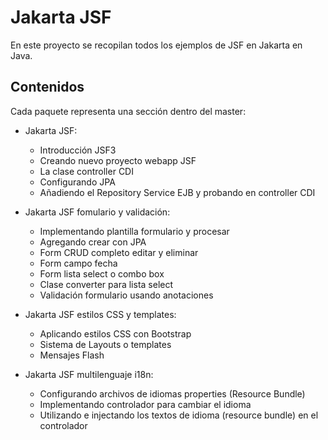 # Jakarta JSF

En este proyecto se recopilan todos los ejemplos de JSF en Jakarta en Java.

## Contenidos

Cada paquete representa una sección dentro del master:

- Jakarta JSF:
  - Introducción JSF3
  - Creando nuevo proyecto webapp JSF
  - La clase controller CDI
  - Configurando JPA
  - Añadiendo el Repository Service EJB y probando en controller CDI

- Jakarta JSF fomulario y validación:
  - Implementando plantilla formulario y procesar
  - Agregando crear con JPA
  - Form CRUD completo editar y eliminar
  - Form campo fecha
  - Form lista select o combo box
  - Clase converter para lista select
  - Validación formulario usando anotaciones

- Jakarta JSF estilos CSS y templates:
  - Aplicando estilos CSS con Bootstrap
  - Sistema de Layouts o templates
  - Mensajes Flash

- Jakarta JSF multilenguaje i18n:
  - Configurando archivos de idiomas properties (Resource Bundle)
  - Implementando controlador para cambiar el idioma
  - Utilizando e injectando los textos de idioma (resource bundle) en el controlador